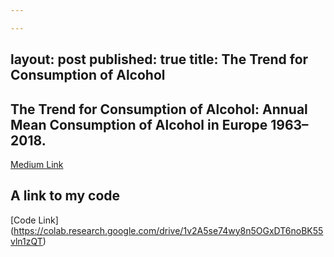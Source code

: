 ```yaml
---

---
```


layout: post
published: true
title: The Trend for Consumption of Alcohol
---
## The Trend for Consumption of Alcohol: Annual Mean Consumption of Alcohol in Europe 1963–2018.


[Medium Link](https://medium.com/@ivanabernstein/the-trend-for-consumption-of-alcohol-4f7f12503c65)

## A link to my code
[Code Link] (https://colab.research.google.com/drive/1v2A5se74wy8n5OGxDT6noBK55vln1zQT)

